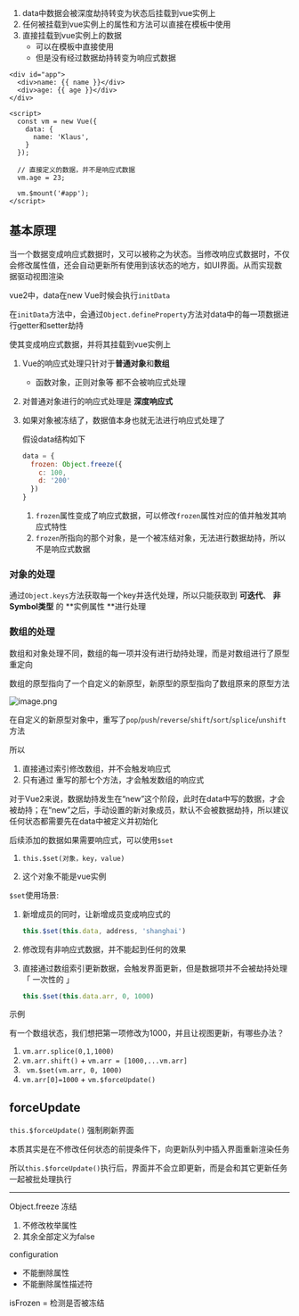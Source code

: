 1. data中数据会被深度劫持转变为状态后挂载到vue实例上
2. 任何被挂载到vue实例上的属性和方法可以直接在模板中使用
3. 直接挂载到vue实例上的数据
   + 可以在模板中直接使用
   + 但是没有经过数据劫持转变为响应式数据

```vue
<div id="app">
  <div>name: {{ name }}</div>
  <div>age: {{ age }}</div>
</div>

<script>
  const vm = new Vue({
    data: {
      name: 'Klaus',
    }
  });

  // 直接定义的数据，并不是响应式数据
  vm.age = 23;

  vm.$mount('#app');
</script>
```





## 基本原理

当一个数据变成响应式数据时，又可以被称之为状态。当修改响应式数据时，不仅会修改属性值，还会自动更新所有使用到该状态的地方，如UI界面。从而实现数据驱动视图渲染



vue2中，data在new Vue时候会执行`initData`

在`initData`方法中，会通过`Object.defineProperty`方法对data中的每一项数据进行getter和setter劫持

使其变成响应式数据，并将其挂载到vue实例上

1. Vue的响应式处理只针对于**普通对象**和**数组**

   + 函数对象，正则对象等 都不会被响应式处理

2. 对普通对象进行的响应式处理是 **深度响应式**

3. 如果对象被冻结了，数据值本身也就无法进行响应式处理了

   假设data结构如下

   ```js
   data = {
     frozen: Object.freeze({
       c: 100,
       d: '200'
     })
   }
   ```

   1. `frozen`属性变成了响应式数据，可以修改`frozen`属性对应的值并触发其响应式特性
   2. `frozen`所指向的那个对象，是一个被冻结对象，无法进行数据劫持，所以不是响应式数据



### 对象的处理

通过`Object.keys`方法获取每一个key并迭代处理，所以只能获取到 **可迭代**、 **非Symbol类型** 的 **实例属性 **进行处理



### 数组的处理

数组和对象处理不同，数组的每一项并没有进行劫持处理，而是对数组进行了原型重定向

数组的原型指向了一个自定义的新原型，新原型的原型指向了数组原来的原型方法

![image.png](https://s2.loli.net/2024/09/18/bmzISCDBWuwM7YK.png) 

在自定义的新原型对象中，重写了`pop`/`push`/`reverse`/`shift`/`sort`/`splice`/`unshift` 方法

所以

1. 直接通过索引修改数组，并不会触发响应式
2. 只有通过 重写的那七个方法，才会触发数组的响应式



对于Vue2来说，数据劫持发生在“new”这个阶段，此时在data中写的数据，才会被劫持；在“new”之后，手动设置的新对象成员，默认不会被数据劫持，所以建议任何状态都需要先在data中被定义并初始化



后续添加的数据如果需要响应式，可以使用`$set` 

1. `this.$set(对象，key，value)`

2. 这个对象不能是vue实例 



`$set`使用场景:

1. 新增成员的同时，让新增成员变成响应式的

   ```js
   this.$set(this.data, address, 'shanghai')
   ```

2. 修改现有非响应式数据，并不能起到任何的效果

3. 直接通过数组索引更新数据，会触发界面更新，但是数据项并不会被劫持处理 「 一次性的 」

   ```js
   this.$set(this.data.arr, 0, 1000)
   ```

   

示例

有一个数组状态，我们想把第一项修改为1000，并且让视图更新，有哪些办法？

1. `vm.arr.splice(0,1,1000)`
2. `vm.arr.shift()` + `vm.arr = [1000,...vm.arr]`
3. ` vm.$set(vm.arr, 0, 1000)`
4. `vm.arr[0]=1000` + `vm.$forceUpdate()`



## forceUpdate

`this.$forceUpdate()`  强制刷新界面

本质其实是在不修改任何状态的前提条件下，向更新队列中插入界面重新渲染任务

所以`this.$forceUpdate()`执行后，界面并不会立即更新，而是会和其它更新任务一起被批处理执行






















----

Object.freeze 冻结

1. 不修改枚举属性
2. 其余全部定义为false

configuration

+ 不能删除属性
+ 不能删除属性描述符

isFrozen = 检测是否被冻结
